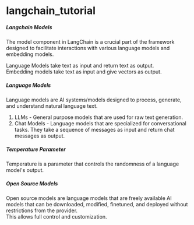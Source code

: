 # langchain_tutorial

##### Langchain Models  
The model component in LangChain is a crucial part of the framework designed to facilitate interactions with various language models and embedding models.  

Language Models take text as input and return text as output.  
Embedding models take text as input and give vectors as output.  

##### Language Models  
Language models are AI systems/models designed to process, generate, and understand natural language text.  

1. LLMs - General purpose models that are used for raw text generation. 
2. Chat Models - Language models that are specialized for conversational tasks. They take a sequence of messages as input and return chat messages as output.  

##### Temperature Parameter
Temperature is a parameter that controls the randomness of a language model's output. 

##### Open Source Models
Open source models are language models that are freely available AI models that can be downloaded, modified, finetuned, and deployed without restrictions from the provider.  
This allows full control and customization.
